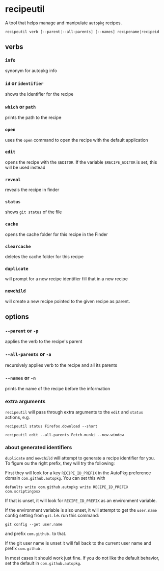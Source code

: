 # recipeutil
A tool that helps manage and manipulate `autopkg` recipes.

```
recipeutil verb [--parent|--all-parents] [--names] recipename|recipeid
```

##  verbs

### `info`
synonym for autopkg info

### `id` or `identifier`
shows the identifier for the recipe

### `which` or `path`
prints the path to the recipe

### `open`
uses the `open` command to open the recipe with the default application

### `edit`
opens the recipe with the `$EDITOR`. If the variable `$RECIPE_EDITOR` is set, this will be used instead

### `reveal`
reveals the recipe in finder

### `status`
shows `git status` of the file

### `cache`
opens the cache folder for this recipe in the Finder

### `clearcache`
deletes the cache folder for this recipe

### `duplicate`
will prompt for a new recipe identifier fill that in a new recipe

### `newchild`
will create a new recipe pointed to the given recipe as parent. 


## options

### `--parent` or `-p`
applies the verb to the recipe's parent

### `--all-parents` or `-a`
recursively applies verb to the recipe and all its parents

### `--names` or `-n`
prints the name of the recipe before the information

### extra arguments
`recipeutil` will pass through extra arguments to the `edit` and `status` actions, e.g.

```
recipeutil status Firefox.download --short

recipeutil edit --all-parents Fetch.munki --new-window
```

### about generated identifiers

`duplicate` and `newchild` will attempt to generate a recipe identifier for you. To figure ou the right prefix, they will try the following:

First they will look for a key `RECIPE_ID_PREFIX` in the AutoPkg preference domain `com.github.autopkg`. You can set this with 

```
defaults write com.github.autopkg write RECIPE_ID_PREFIX com.scriptingosx
```

If that is unset, it will look for `RECIPE_ID_PREFIX` as an environment variable.

If the environment variable is also unset, it will attempt to get the `user.name` config setting from `git`. I.e. run this command:

```
git config --get user.name
```

and prefix `com.github.` to that.

If the git user name is unset it will fall back to the current user name and prefix `com.github.`

In most cases it should work just fine. If you do not like the default behavior, set the default in `com.github.autopkg`.

